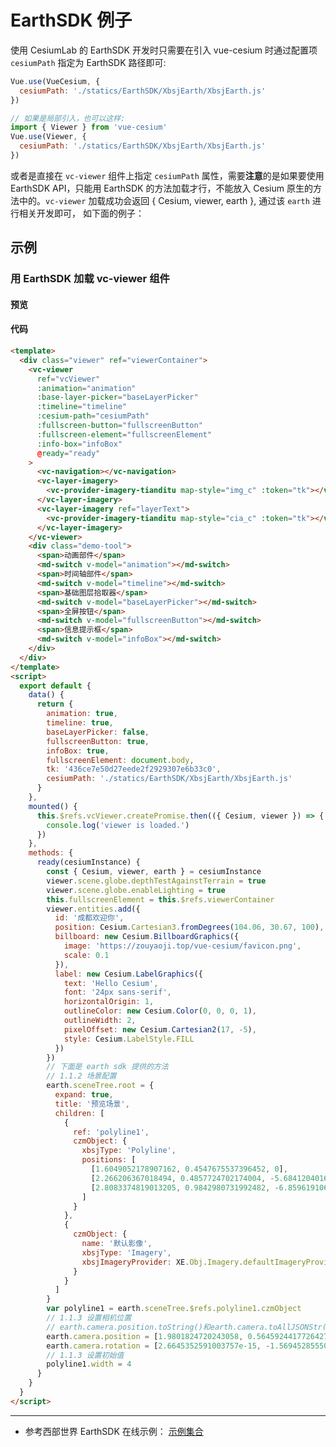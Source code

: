 # EarthSDK 例子

使用 CesiumLab 的 EarthSDK 开发时只需要在引入 vue-cesium 时通过配置项 `cesiumPath` 指定为 EarthSDK 路径即可:

```js
Vue.use(VueCesium, {
  cesiumPath: './statics/EarthSDK/XbsjEarth/XbsjEarth.js'
})

// 如果是局部引入，也可以这样:
import { Viewer } from 'vue-cesium'
Vue.use(Viewer, {
  cesiumPath: './statics/EarthSDK/XbsjEarth/XbsjEarth.js'
})
```

或者是直接在 `vc-viewer` 组件上指定 `cesiumPath` 属性，需要**注意**的是如果要使用 EarthSDK API，只能用 EarthSDK 的方法加载才行，不能放入 Cesium 原生的方法中的。`vc-viewer` 加载成功会返回 { Cesium, viewer, earth }, 通过该 `earth` 进行相关开发即可， 如下面的例子：

## 示例

### 用 EarthSDK 加载 vc-viewer 组件

#### 预览

<doc-preview>
  <template>
    <div class="viewer" ref="viewerContainer">
      <vc-viewer
        ref="vcViewer"
        :animation="animation"
        :base-layer-picker="baseLayerPicker"
        :timeline="timeline"
        :cesium-path="cesiumPath"
        :fullscreen-button="fullscreenButton"
        :fullscreen-element="fullscreenElement"
        :info-box="infoBox"
        @ready="ready"
      >
        <vc-navigation></vc-navigation>
        <vc-layer-imagery>
          <vc-provider-imagery-tianditu map-style="img_c" :token="tk"></vc-provider-imagery-tianditu>
        </vc-layer-imagery>
        <vc-layer-imagery ref="layerText">
          <vc-provider-imagery-tianditu map-style="cia_c" :token="tk"></vc-provider-imagery-tianditu>
        </vc-layer-imagery>
      </vc-viewer>
      <div class="demo-tool">
        <span>动画部件</span>
        <md-switch v-model="animation"></md-switch>
        <span>时间轴部件</span>
        <md-switch v-model="timeline"></md-switch>
        <span>基础图层拾取器</span>
        <md-switch v-model="baseLayerPicker"></md-switch>
        <span>全屏按钮</span>
        <md-switch v-model="fullscreenButton"></md-switch>
        <span>信息提示框</span>
        <md-switch v-model="infoBox"></md-switch>
      </div>
    </div>
  </template>
  <script>
    export default {
      data() {
        return {
          animation: true,
          timeline: true,
          baseLayerPicker: false,
          fullscreenButton: true,
          infoBox: true,
          fullscreenElement: document.body,
          tk: '436ce7e50d27eede2f2929307e6b33c0',
          cesiumPath: './statics/EarthSDK/XbsjEarth/XbsjEarth.js'
        }
      },
      mounted() {
        this.$refs.vcViewer.createPromise.then(({ Cesium, viewer }) => {
          console.log('viewer is loaded.')
        })
      },
      methods: {
        ready(cesiumInstance) {
          const { Cesium, viewer, earth } = cesiumInstance
          viewer.scene.globe.depthTestAgainstTerrain = true
          viewer.scene.globe.enableLighting = true
          this.fullscreenElement = this.$refs.viewerContainer
          viewer.entities.add({
            id: '成都欢迎你',
            position: Cesium.Cartesian3.fromDegrees(104.06, 30.67, 100),
            billboard: new Cesium.BillboardGraphics({
              image: 'https://zouyaoji.top/vue-cesium/favicon.png',
              scale: 0.1
            }),
            label: new Cesium.LabelGraphics({
              text: 'Hello Cesium',
              font: '24px sans-serif',
              horizontalOrigin: 1,
              outlineColor: new Cesium.Color(0, 0, 0, 1),
              outlineWidth: 2,
              pixelOffset: new Cesium.Cartesian2(17, -5),
              style: Cesium.LabelStyle.FILL
            })
          })
          // 1.1.2 场景配置
          earth.sceneTree.root = {
            expand: true,
            title: '预览场景',
            children: [
              {
                ref: 'polyline1',
                czmObject: {
                  xbsjType: 'Polyline',
                  positions: [
                    [1.6049052178907162, 0.4547675537396452, 0],
                    [2.266206367018494, 0.4857724702174004, -5.6841204016160695e-9],
                    [2.8083374819013205, 0.9842980731992482, -6.859619106471648e-9]
                  ]
                }
              },
              {
                czmObject: {
                  name: '默认影像',
                  xbsjType: 'Imagery',
                  xbsjImageryProvider: XE.Obj.Imagery.defaultImageryProviderConfig
                }
              }
            ]
          }
          var polyline1 = earth.sceneTree.$refs.polyline1.czmObject
          // 1.1.3 设置相机位置
          // earth.camera.position.toString()和earth.camera.toAllJSONStr()这两个方法可获取相机位置
          earth.camera.position = [1.9801824720243058, 0.5645924417726427, 8556103.623693792]
          earth.camera.rotation = [2.6645352591003757e-15, -1.5694528555019995, 0]
          // 1.1.3 设置初始值
          polyline1.width = 4
        }
      }
    }
  </script>
</doc-preview>

#### 代码

```html
<template>
  <div class="viewer" ref="viewerContainer">
    <vc-viewer
      ref="vcViewer"
      :animation="animation"
      :base-layer-picker="baseLayerPicker"
      :timeline="timeline"
      :cesium-path="cesiumPath"
      :fullscreen-button="fullscreenButton"
      :fullscreen-element="fullscreenElement"
      :info-box="infoBox"
      @ready="ready"
    >
      <vc-navigation></vc-navigation>
      <vc-layer-imagery>
        <vc-provider-imagery-tianditu map-style="img_c" :token="tk"></vc-provider-imagery-tianditu>
      </vc-layer-imagery>
      <vc-layer-imagery ref="layerText">
        <vc-provider-imagery-tianditu map-style="cia_c" :token="tk"></vc-provider-imagery-tianditu>
      </vc-layer-imagery>
    </vc-viewer>
    <div class="demo-tool">
      <span>动画部件</span>
      <md-switch v-model="animation"></md-switch>
      <span>时间轴部件</span>
      <md-switch v-model="timeline"></md-switch>
      <span>基础图层拾取器</span>
      <md-switch v-model="baseLayerPicker"></md-switch>
      <span>全屏按钮</span>
      <md-switch v-model="fullscreenButton"></md-switch>
      <span>信息提示框</span>
      <md-switch v-model="infoBox"></md-switch>
    </div>
  </div>
</template>
<script>
  export default {
    data() {
      return {
        animation: true,
        timeline: true,
        baseLayerPicker: false,
        fullscreenButton: true,
        infoBox: true,
        fullscreenElement: document.body,
        tk: '436ce7e50d27eede2f2929307e6b33c0',
        cesiumPath: './statics/EarthSDK/XbsjEarth/XbsjEarth.js'
      }
    },
    mounted() {
      this.$refs.vcViewer.createPromise.then(({ Cesium, viewer }) => {
        console.log('viewer is loaded.')
      })
    },
    methods: {
      ready(cesiumInstance) {
        const { Cesium, viewer, earth } = cesiumInstance
        viewer.scene.globe.depthTestAgainstTerrain = true
        viewer.scene.globe.enableLighting = true
        this.fullscreenElement = this.$refs.viewerContainer
        viewer.entities.add({
          id: '成都欢迎你',
          position: Cesium.Cartesian3.fromDegrees(104.06, 30.67, 100),
          billboard: new Cesium.BillboardGraphics({
            image: 'https://zouyaoji.top/vue-cesium/favicon.png',
            scale: 0.1
          }),
          label: new Cesium.LabelGraphics({
            text: 'Hello Cesium',
            font: '24px sans-serif',
            horizontalOrigin: 1,
            outlineColor: new Cesium.Color(0, 0, 0, 1),
            outlineWidth: 2,
            pixelOffset: new Cesium.Cartesian2(17, -5),
            style: Cesium.LabelStyle.FILL
          })
        })
        // 下面是 earth sdk 提供的方法
        // 1.1.2 场景配置
        earth.sceneTree.root = {
          expand: true,
          title: '预览场景',
          children: [
            {
              ref: 'polyline1',
              czmObject: {
                xbsjType: 'Polyline',
                positions: [
                  [1.6049052178907162, 0.4547675537396452, 0],
                  [2.266206367018494, 0.4857724702174004, -5.6841204016160695e-9],
                  [2.8083374819013205, 0.9842980731992482, -6.859619106471648e-9]
                ]
              }
            },
            {
              czmObject: {
                name: '默认影像',
                xbsjType: 'Imagery',
                xbsjImageryProvider: XE.Obj.Imagery.defaultImageryProviderConfig
              }
            }
          ]
        }
        var polyline1 = earth.sceneTree.$refs.polyline1.czmObject
        // 1.1.3 设置相机位置
        // earth.camera.position.toString()和earth.camera.toAllJSONStr()这两个方法可获取相机位置
        earth.camera.position = [1.9801824720243058, 0.5645924417726427, 8556103.623693792]
        earth.camera.rotation = [2.6645352591003757e-15, -1.5694528555019995, 0]
        // 1.1.3 设置初始值
        polyline1.width = 4
      }
    }
  }
</script>
```

---

- 参考西部世界 EarthSDK 在线示例： [示例集合](http://earthsdk.com/v/last/Apps/Examples/?menu=true&url=./startup-createEarth.html)

